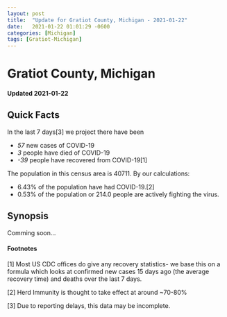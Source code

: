```yaml
---
layout: post
title:  "Update for Gratiot County, Michigan - 2021-01-22"
date:   2021-01-22 01:01:29 -0600
categories: [Michigan]
tags: [Gratiot-Michigan]
---
```


# Gratiot County, Michigan
#### Updated 2021-01-22

## Quick Facts

In the last 7 days[3] we project there have been
- *57* new cases of COVID-19
- *3* people have died of COVID-19
- *-39* people have recovered from COVID-19[1]

The population in this census area is 40711. By our calculations:
- 6.43% of the population have had COVID-19.[2]
- 0.53% of the population or 214.0 people are actively fighting the virus.

## Synopsis

Comming soon...


#### Footnotes

[1] Most US CDC offices do give any recovery statistics- we base this on a formula which looks at confirmed new cases
15 days ago (the average recovery time) and deaths over the last 7 days.

[2] Herd Immunity is thought to take effect at around ~70-80%

[3] Due to reporting delays, this data may be incomplete.
 
    